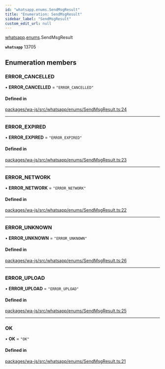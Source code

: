 ```yaml
---
id: "whatsapp.enums.SendMsgResult"
title: "Enumeration: SendMsgResult"
sidebar_label: "SendMsgResult"
custom_edit_url: null
---
```


[whatsapp](../namespaces/whatsapp.md).[enums](../namespaces/whatsapp.enums.md).SendMsgResult

**`whatsapp`** 13705

## Enumeration members

### ERROR\_CANCELLED

• **ERROR\_CANCELLED** = `"ERROR_CANCELLED"`

#### Defined in

[packages/wa-js/src/whatsapp/enums/SendMsgResult.ts:24](https://github.com/wppconnect-team/wa-js/blob/main/src/whatsapp/enums/SendMsgResult.ts#L24)

___

### ERROR\_EXPIRED

• **ERROR\_EXPIRED** = `"ERROR_EXPIRED"`

#### Defined in

[packages/wa-js/src/whatsapp/enums/SendMsgResult.ts:23](https://github.com/wppconnect-team/wa-js/blob/main/src/whatsapp/enums/SendMsgResult.ts#L23)

___

### ERROR\_NETWORK

• **ERROR\_NETWORK** = `"ERROR_NETWORK"`

#### Defined in

[packages/wa-js/src/whatsapp/enums/SendMsgResult.ts:22](https://github.com/wppconnect-team/wa-js/blob/main/src/whatsapp/enums/SendMsgResult.ts#L22)

___

### ERROR\_UNKNOWN

• **ERROR\_UNKNOWN** = `"ERROR_UNKNOWN"`

#### Defined in

[packages/wa-js/src/whatsapp/enums/SendMsgResult.ts:26](https://github.com/wppconnect-team/wa-js/blob/main/src/whatsapp/enums/SendMsgResult.ts#L26)

___

### ERROR\_UPLOAD

• **ERROR\_UPLOAD** = `"ERROR_UPLOAD"`

#### Defined in

[packages/wa-js/src/whatsapp/enums/SendMsgResult.ts:25](https://github.com/wppconnect-team/wa-js/blob/main/src/whatsapp/enums/SendMsgResult.ts#L25)

___

### OK

• **OK** = `"OK"`

#### Defined in

[packages/wa-js/src/whatsapp/enums/SendMsgResult.ts:21](https://github.com/wppconnect-team/wa-js/blob/main/src/whatsapp/enums/SendMsgResult.ts#L21)

